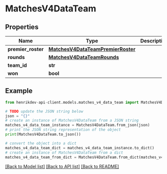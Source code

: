 # MatchesV4DataTeam


## Properties

Name | Type | Description | Notes
------------ | ------------- | ------------- | -------------
**premier_roster** | [**MatchesV4DataTeamPremierRoster**](MatchesV4DataTeamPremierRoster.md) |  | [optional] 
**rounds** | [**MatchesV4DataTeamRounds**](MatchesV4DataTeamRounds.md) |  | 
**team_id** | **str** |  | 
**won** | **bool** |  | 

## Example

```python
from henrikdev-api-client.models.matches_v4_data_team import MatchesV4DataTeam

# TODO update the JSON string below
json = "{}"
# create an instance of MatchesV4DataTeam from a JSON string
matches_v4_data_team_instance = MatchesV4DataTeam.from_json(json)
# print the JSON string representation of the object
print(MatchesV4DataTeam.to_json())

# convert the object into a dict
matches_v4_data_team_dict = matches_v4_data_team_instance.to_dict()
# create an instance of MatchesV4DataTeam from a dict
matches_v4_data_team_from_dict = MatchesV4DataTeam.from_dict(matches_v4_data_team_dict)
```
[[Back to Model list]](../README.md#documentation-for-models) [[Back to API list]](../README.md#documentation-for-api-endpoints) [[Back to README]](../README.md)


